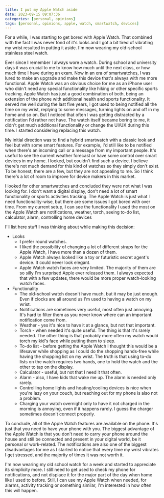 ```yaml
---
title: I put my Apple Watch aside
date: 2023-09-15 09:07:36
categories: [personal, opinions]
tags: [personal, opinions, apple, watch, smartwatch, devices]
---
```

For a while, I was starting to get bored with Apple Watch. That combined with the fact I was never fond of it's looks and I got a bit tired of vibrating my wrist resulted in putting it aside. I'm now wearing my old-school stainless steel watch.
<!--more-->

Ever since I remember I always wore a watch. During school and university days it was crucial to me to know how much until the next class, or how much time I have during an exam. Now in an era of smartwatches, I was lured to make an upgrade and make this device that's always with me more functional. Apple Watch was an obvious choice for me as an iPhone user who didn't need any special functionality like hiking or other specific sports tracking. Apple Watch has just a good combination of both, being an extension of the phone with additional health and sports functionality. It served me well during the last five years, I got used to being notified all the time on my wrist, replying to some messages, turning lights on and off in my home and so on. But I noticed that often I was getting distracted by a notification I'd rather not have. The watch itself became boring to me, it didn't get much additional functionality or change the UI/UX during this time. I started considering replacing this watch.

My initial direction was to find a hybrid smartwatch with a classic look and feel but with some smart features. For example, I'd still like to be notified when there's an incoming call or a message from my important people. It's useful to see the current weather forecast or have some control over smart devices in my home. I looked, but couldn't find such a device. I believe there's not much demand for this kind of watches so they simply don't exist. To be honest, there are a few, but they are not appealing to me. So I think there's a lot of room to improve for device makers in this market.

I looked for other smartwatches and concluded they were not what I was looking for. I don't want a digital display, don't need a lot of smart functionality or sports activities tracking. The Apple Watch is just what I need functionality-wise, but there are some issues I got bored with over time. From my current setup, I can see the functionality I used the most on the Apple Watch are notifications, weather, torch, seeing to-do list, calculator, alarm, controlling home devices

I'll list here stuff I was thinking about while making this decision:
- Looks
    - I prefer round watches.
    - I liked the possibility of changing a lot of different straps for the Apple Watch, I have more than a dozen of them.
    - Apple Watch always looked like a toy or futuristic secret agent's device. It could never look elegant.
    - Apple Watch watch faces are very limited. The majority of them are so silly I'm surprised Apple ever released them. I always expected that with a few updates, there would be more proper watch-looking watch faces.
- Functionality
    - The old-school watch doesn't have much, but it may be just enough. Even if clocks are all around us I'm used to having a watch on my wrist.    
    - Notifications are sometimes very useful, most often just annoying. It's hard to filter them as you never know where can an important notification come from.
    - Weather - yes it's nice to have it at a glance, but not that important.
    - Torch - when needed it's quite useful. The thing is that it's rarely needed. The other thing is that probably more often my watch would torch my kid's face while putting them to sleep.
    - To-do list - before getting the Apple Watch I thought this would be a lifesaver while shopping as I could do the shopping hands-free while having the shopping list on my wrist. The truth is that using to-do lists on the watch requires two hands, one to hold the watch and the other to tap on the display.
    - Calculator - useful, but not that I need it that often.
    - Alarm - also, I have kids that wake me up. The alarm is needed only rarely.
    - Controlling home lights and heating/cooling devices is nice when you're lazy on your couch, but reaching out for my phone is also not a problem.
    - Charging your watch overnight only to have it not charged in the morning is annoying, even if it happens rarely. I guess the charger sometimes doesn't connect properly.
    
To conclude, all of the Apple Watch features are available on the phone. It's just that you need to have your phone with you. The biggest advantage of the Apple Watch is that you don't need to carry your phone around the house and still be connected and present in your digital world, be it personal or work-related. The notifications are also one of the biggest disadvantages for me as I started to notice that every time my wrist vibrates I get stressed, and the majority of times it was not worth it.

I'm now wearing my old school watch for a week and started to appreciate its simplicity more. I still need to get used to check my phone for notifications, and not displace it for the major part of the day when home like I used to before. Still, I can use my Apple Watch when needed, for alarms, activity tracking or something similar, I'm interested in how often this will happen.

